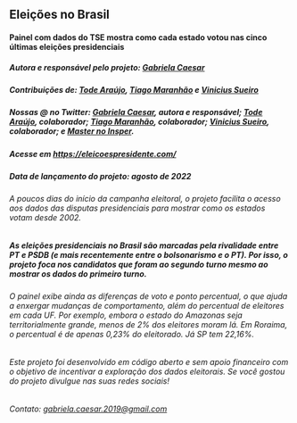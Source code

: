 ## Eleições no Brasil

#### Painel com dados do TSE mostra como cada estado votou nas cinco últimas eleições presidenciais

##### Autora e responsável pelo projeto: [Gabriela Caesar](https://gabrielacaesar.github.io/)
##### Contribuições de: [Tode Araújo](https://github.com/todearaujo), [Tiago Maranhão](https://github.com/tiagombp) e [Vinicius Sueiro](https://github.com/vsueiro)

##### Nossas @ no Twitter: [Gabriela Caesar](https://twitter.com/gabrielacaesar), autora e responsável; [Tode Araújo](https://twitter.com/todearaujo), colaborador; [Tiago Maranhão](https://twitter.com/tiagombp), colaborador; [Vinicius Sueiro](https://twitter.com/viniciussueiro), colaborador; e [Master no Insper](https://twitter.com/insperjor).

##### Acesse em https://eleicoespresidente.com/
##### Data de lançamento do projeto: agosto de 2022

###### A poucos dias do início da campanha eleitoral, o projeto facilita o acesso aos dados das disputas presidenciais para mostrar como os estados votam desde 2002. 

##### As eleições presidenciais no Brasil são marcadas pela rivalidade entre PT e PSDB (e mais recentemente entre o bolsonarismo e o PT). Por isso, o projeto foca nos candidatos que foram ao segundo turno mesmo ao mostrar os dados do primeiro turno.

###### O painel exibe ainda as diferenças de voto e ponto percentual, o que ajuda a enxergar mudanças de comportamento, além do percentual de eleitores em cada UF. Por exemplo, embora o estado do Amazonas seja territorialmente grande, menos de 2% dos eleitores moram lá. Em Roraima, o percentual é de apenas 0,23% do eleitorado. Já SP tem 22,16%.

###### Este projeto foi desenvolvido em código aberto e sem apoio financeiro com o objetivo de incentivar a exploração dos dados eleitorais. Se você gostou do projeto divulgue nas suas redes sociais! 

###### Contato: gabriela.caesar.2019@gmail.com
